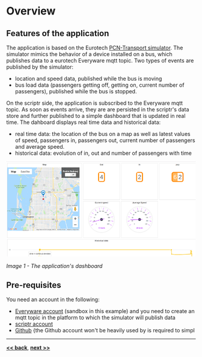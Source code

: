 # Overview

## Features of the application

The application is based on the Eurotech [PCN-Transport simulator](https://cs.eurotech.com/gps-pcn-simulator/). The simulator mimics the behavior of a device installed on a bus, which publishes data to a eurotech Everyware mqtt topic. Two types of events are published by the simulator:
- location and speed data, published while the bus is moving
- bus load data (passengers getting off, getting on, current number of passengers), published while the bus is stopped.

On the scriptr side, the application is subscribed to the Everyware mqtt topic. As soon as events arrive, they are are persisted in the scriptr's data store and further published to a simple dashboard that is updated in real time. The dahboard displays real time data and historical data:
- real time data: the location of the bus on a map as well as latest values of speed, passengers in, passengers out, current number of passengers and average speed.
- historical data: evolution of in, out and number of passengers with time

![Application dashboard on scriptr](./images/dashboard.png)

*Image 1 - The application's dashboard*

## Pre-requisites

You need an account in the following:

- [Everyware account](https://console-sandbox.everyware-cloud.com/) (sandbox in this example) and you need to create an mqtt topic in the platform to which the simulator will publish data
- [scriptr account](https://www.scriptr.io/login)
- [Github](https://github.com/login) {the Github account won't be heavily used by is required to simpl

---
**[<< back](../README.md)**, **[next >>]()**
